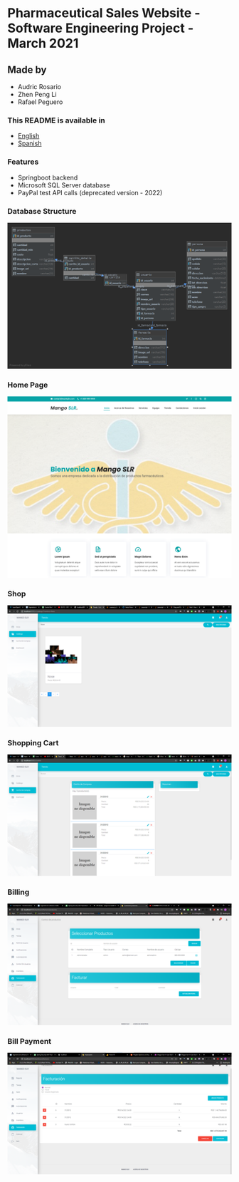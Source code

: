 # Pharmaceutical Sales Website - Software Engineering Project - March 2021

## Made by

- Audric Rosario
- Zhen Peng Li
- Rafael Peguero

### This README is available in

- [English](README.md)
- [Spanish](README-ES.md)

### Features

- Springboot backend
- Microsoft SQL Server database
- PayPal test API calls (deprecated version - 2022)

### Database Structure

![Data Structure](readme/database-structure.png)

### Home Page

![Home Page](readme/main-page.png)

### Shop

![Shop](readme/tienda.png)

### Shopping Cart

![Shopping Cart](readme/carrito-compras.png)

### Billing

![Billing](readme/control.png)

### Bill Payment

![Bill Payment](readme/facturacion.png)
